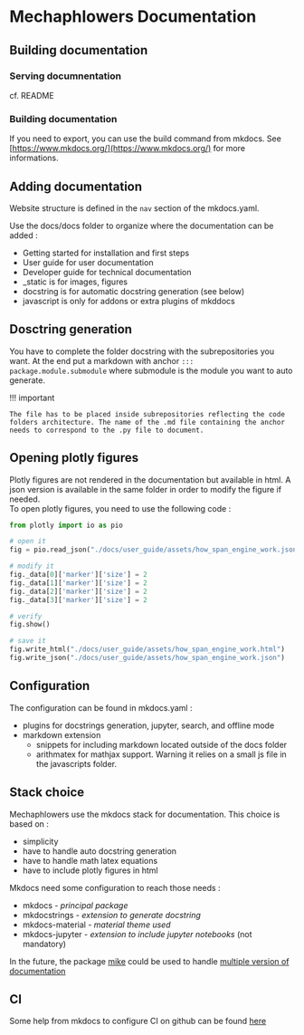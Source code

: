 # Mechaphlowers Documentation

## Building documentation 

### Serving documnentation

cf. README

### Building documentation

If you need to export, you can use the build command from mkdocs.
See [https://www.mkdocs.org/](https://www.mkdocs.org/) for more informations.

## Adding documentation

Website structure is defined in the `nav` section of the mkdocs.yaml.

Use the docs/docs folder to organize where the documentation can be added :

- Getting started for installation and first steps
- User guide for user documentation
- Developer guide for technical documentation
- _static is for images, figures
- docstring is for automatic docstring generation (see below)
- javascript is only for addons or extra plugins of mkddocs


## Dosctring generation

You have to complete the folder docstring with the subrepositories you want. At the end put a markdown with anchor `::: package.module.submodule` where submodule is the module you want to auto generate.

!!! important

    The file has to be placed inside subrepositories reflecting the code folders architecture. The name of the .md file containing the anchor needs to correspond to the .py file to document.

## Opening plotly figures

Plotly figures are not rendered in the documentation but available in html. A json version is available in the same folder in order to modify the figure if needed.  
To open plotly figures, you need to use the following code :

```python
from plotly import io as pio

# open it
fig = pio.read_json("./docs/user_guide/assets/how_span_engine_work.json")

# modify it
fig._data[0]['marker']['size'] = 2
fig._data[1]['marker']['size'] = 2
fig._data[2]['marker']['size'] = 2
fig._data[3]['marker']['size'] = 2

# verify
fig.show()

# save it
fig.write_html("./docs/user_guide/assets/how_span_engine_work.html")
fig.write_json("./docs/user_guide/assets/how_span_engine_work.json")
```

## Configuration

The configuration can be found in mkdocs.yaml :

- plugins for docstrings generation, jupyter, search, and offline mode
- markdown extension
    - snippets for including markdown located outside of the docs folder
    - arithmatex for mathjax support. Warning it relies on a small js file in the javascripts folder.

## Stack choice

Mechaphlowers use the mkdocs stack for documentation.
This choice is based on :

- simplicity
- have to handle auto docstring generation
- have to handle math latex equations
- have to include plotly figures in html


Mkdocs need some configuration to reach those needs :

- mkdocs - _principal package_
- mkdocstrings - _extension to generate docstring_
- mkdocs-material - _material theme used_
- mkdocs-jupyter - _extension to include jupyter notebooks_ (not mandatory)

In the future, the package [mike](https://github.com/jimporter/mike) could be used to handle [multiple version of documentation](https://squidfunk.github.io/mkdocs-material/setup/setting-up-versioning/)

## CI

Some help from mkdocs to configure CI on github can be found [here](https://squidfunk.github.io/mkdocs-material/publishing-your-site/)